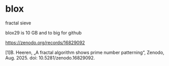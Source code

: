# blox
fractal sieve

blox29 is 10 GB and to big for github

https://zenodo.org/records/16829092

[1]B. Heeren, „A fractal algorithm shows prime number patterning“, Zenodo, Aug. 2025. doi: 10.5281/zenodo.16829092.
